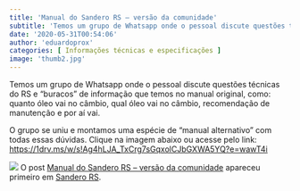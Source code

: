 ```yaml
---
title: 'Manual do Sandero RS – versão da comunidade'
subtitle: 'Temos um grupo de Whatsapp onde o pessoal discute questões técnicas do RS e "buracos" de informação que temos no manual. Esse grupo se uniu para montar esse manual alternativo.'
date: '2020-05-31T00:54:06'
author: 'eduardoprox'
categories: [ Informações técnicas e especificações ]
image: 'thumb2.jpg'
---
```


Temos um grupo de Whatsapp onde o pessoal discute questões técnicas do RS e “buracos” de informação que temos no manual original, como: quanto óleo vai no câmbio, qual óleo vai no câmbio, recomendação de manutenção e por aí vai.


O grupo se uniu e montamos uma espécie de “manual alternativo” com todas essas dúvidas. Clique na imagem abaixo ou acesse pelo link: <https://1drv.ms/w/s!Ag4hLJA_TxCrg7sGqxolCJbGXWA5YQ?e=wawT4i>


[![](https://sanderors.com/wp-content/uploads/2020/05/mockup-revista-1.png)](https://1drv.ms/w/s!Ag4hLJA_TxCrg7R_v7x-m03HeS8IGw?e=urbO03)
O post [Manual do Sandero RS – versão da comunidade](https://sanderors.com/manual-do-sandero-rs-versao-da-comunidade/) apareceu primeiro em [Sandero RS](https://sanderors.com).


